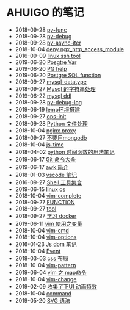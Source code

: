 # AHUIGO 的笔记
- 2018-09-28 [py-func](/b/py/py-func) 
- 2018-09-28 [py-debug](/b/py/py-debug) 
- 2018-09-28 [py-async-iter](/b/py/py-async-iter) 
- 2018-10-04 [deny ngx_http_access_module](/b/nginx/nginx-location) 
- 2016-09-09 [linux ssh tool](/b/net/net-ssh-tool) 
- 2019-06-20 [Posgtre Var](/b/db/postgre-var) 
- 2019-06-20 [PG help](/b/db/postgre-help) 
- 2019-06-20 [Postgre SQL function](/b/db/postgre-ddl-function) 
- 2018-09-27 [mysql-datatype](/b/db/mysql-var) 
- 2018-09-27 [Mysql 的字符串处理](/b/db/mysql-var-str) 
- 2019-06-22 [mysql ddl](/b/db/mysql-ddl) 
- 2018-09-28 [py-debug-log](/b/py/py-debug-log) 
- 2019-06-19 [lemp环境搭建](/b/nginx/nginx-admin) 
- 2018-09-27 [ops-init](/b/c/ops-init) 
- 2018-09-28 [Python 文件处理](/b/py/py-file) 
- 2018-10-04 [nginx proxy](/b/nginx/nginx-proxy) 
- 2018-09-27 [不要用mongodb](/b/db/mongo-) 
- 2018-10-04 [js-time](/b/ria/js-time) 
- 2018-04-02 [python 时间函数的用法笔记](/b/py/py-time) 
- 2019-06-17 [Git 命令大全](/b/git/git-) 
- 2019-06-17 [awk 简介](/b/c/ops-awk) 
- 2018-01-03 [vscode 笔记](/b/vsc/vsc-) 
- 2016-09-27 [Shell 工具集合](/b/c/shell-tool) 
- 2019-06-15 [linux os](/b/c/linux-os) 
- 2018-10-04 [vim-complete](/b/vim/vim-complete) 
- 2018-09-27 [FUNCTION](/b/db/postgre-ddl) 
- 2018-09-27 [tool](/b/c/ops-user) 
- 2018-09-27 [学习 docker](/b/arch/arch-docker) 
- 2019-06-11 [vim 使用之变量](/b/vim/vim-var) 
- 2018-10-04 [vim-cmd](/b/vim/vim-cmd) 
- 2018-10-04 [vim-options](/b/vim/vim-options) 
- 2016-01-23 [Js dom 笔记](/b/ria/js-dom) 
- 2018-10-04 [Event](/b/ria/js-dom-event) 
- 2018-03-03 [css 布局](/b/ria/js-css-layout) 
- 2018-10-04 [vim-pattern](/b/vim/vim-pattern) 
- 2019-06-04 [vim 之 map命令](/b/vim/vim-map) 
- 2018-10-04 [vim-change](/b/vim/vim-change) 
- 2019-02-09 [收集了下UI 动画特效](/b/ui/ui-animation) 
- 2018-10-04 [command](/b/ria/node-npm) 
- 2019-05-20 [SVG 语法](/b/ria/js-svg) 
